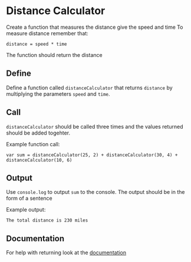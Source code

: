 # Distance Calculator

Create a function that measures the distance give the speed and time
To measure distance remember that:

```
distance = speed * time
```

The function should return the distance

## Define

Define a function called `distanceCalculator` that returns `distance` by multiplying the parameters `speed` and `time`.

## Call
`distanceCalculator` should be called three times and the values returned should be added togehter.

Example function call:
```
var sum = distanceCalculator(25, 2) + distanceCalculator(30, 4) + distanceCalculator(10, 6)
```

## Output
Use `console.log` to output `sum` to the console. The output should be in the form of a sentence

Example output:
```
The total distance is 230 miles
```

## Documentation
For help with returning look at the [documentation]()